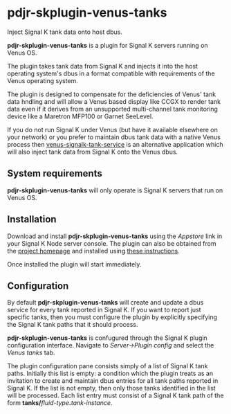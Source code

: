 # pdjr-skplugin-venus-tanks

Inject Signal K tank data onto host dbus.

__pdjr-skplugin-venus-tanks__ is a plugin for Signal K servers running
on Venus OS.

The plugin takes tank data from Signal K and injects it into the host
operating system's dbus in a format compatible with requirements of the
Venus operating system.

The plugin is designed to compensate for the deficiencies of Venus'
tank data hndling and will allow a Venus based display like CCGX to
render tank data even if it derives from an unsupported multi-channel
tank monitoring device like a Maretron MFP100 or Garnet SeeLevel.

If you do not run Signal K under Venus (but have it available elsewhere
on your network) or you prefer to maintain dbus tank data with a native
Venus process then
[venus-signalk-tank-service](https://github.com/preeve9534/venus-signalk-tank-service)
is an alternative application which will also inject tank data from
Signal K onto the Venus dbus.

## System requirements

__pdjr-skplugin-venus-tanks__ will only operate is Signal K servers
that run on Venus OS.

## Installation

Download and install __pdjr-skplugin-venus-tanks__ using the _Appstore_
link in your Signal K Node server console.
The plugin can also be obtained from the 
[project homepage](https://github.com/preeve9534/pdjr-skplugin-venus-tanks)
and installed using
[these instructions](https://github.com/SignalK/signalk-server-node/blob/master/SERVERPLUGINS.md).

Once installed the plugin will start immediately.

## Configuration

By default __pdjr-skplugin-venus-tanks__ will create and update a dbus
service for every tank reported in Signal K.
If you want to report just specific tanks, then you must configure the
plugin by explicitly specifying the Signal K tank paths that it should
process.

__pdjr-skplugin-venus-tanks__ is confugured through the Signal K plugin
configuration interface.
Navigate to _Server->Plugin config_ and select the _Venus tanks_ tab.

The plugin configuration pane consists simply of a list of Signal K tank
paths.
Initially this list is empty: a condition which the plugin treats as an
invitation to create and maintain dbus entries for all tank paths
reported in Signal K.
If the list is not empty, then only those tanks identified in the list
will be processed.
Each list entry must consist of a Signal K tank path of the form
__tanks/__*fluid-type*__.__*tank-instance*.
